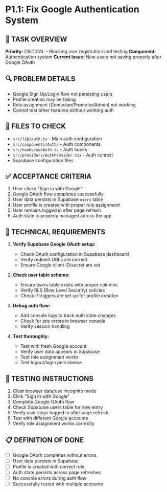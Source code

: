 # P1.1: Fix Google Authentication System

## **🎯 TASK OVERVIEW**
**Priority:** CRITICAL - Blocking user registration and testing
**Component:** Authentication system
**Current Issue:** New users not saving properly after Google OAuth

## **🔍 PROBLEM DETAILS**
- Google Sign Up/Login flow not persisting users
- Profile creation may be failing
- Role assignment (Comedian/Promoter/Admin) not working
- Cannot test other features without working auth

## **📁 FILES TO CHECK**
- `src/lib/auth.ts` - Main auth configuration
- `src/components/Auth/` - Auth components
- `src/hooks/useAuth.ts` - Auth hooks
- `src/providers/AuthProvider.tsx` - Auth context
- Supabase configuration files

## **✅ ACCEPTANCE CRITERIA**
1. User clicks "Sign in with Google"
2. Google OAuth flow completes successfully
3. User data persists in Supabase `users` table
4. User profile is created with proper role assignment
5. User remains logged in after page refresh
6. Auth state is properly managed across the app

## **🔧 TECHNICAL REQUIREMENTS**
1. **Verify Supabase Google OAuth setup:**
   - Check OAuth configuration in Supabase dashboard
   - Verify redirect URLs are correct
   - Ensure Google client ID/secret are set

2. **Check user table schema:**
   - Ensure users table exists with proper columns
   - Verify RLS (Row Level Security) policies
   - Check if triggers are set up for profile creation

3. **Debug auth flow:**
   - Add console logs to track auth state changes
   - Check for any errors in browser console
   - Verify session handling

4. **Test thoroughly:**
   - Test with fresh Google account
   - Verify user data appears in Supabase
   - Test role assignment works
   - Test logout/login persistence

## **🧪 TESTING INSTRUCTIONS**
1. Clear browser data/use incognito mode
2. Click "Sign in with Google" 
3. Complete Google OAuth flow
4. Check Supabase users table for new entry
5. Verify user stays logged in after page refresh
6. Test with different Google accounts
7. Verify role assignment works correctly

## **📋 DEFINITION OF DONE**
- [ ] Google OAuth completes without errors
- [ ] User data persists in Supabase
- [ ] Profile is created with correct role
- [ ] Auth state persists across page refreshes
- [ ] No console errors during auth flow
- [ ] Successfully tested with multiple accounts